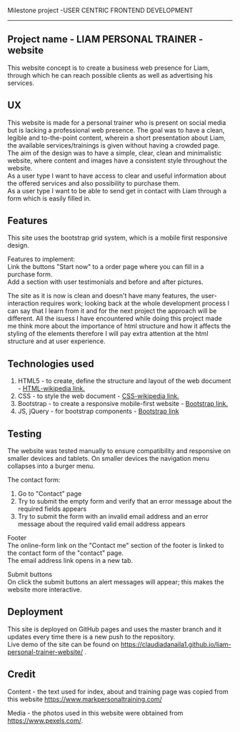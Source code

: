 Milestone project -USER CENTRIC FRONTEND DEVELOPMENT 

---

## Project name - LIAM PERSONAL TRAINER - website


This website concept is to create a business web presence for Liam, through which he can reach possible clients as well as advertising his services.

## UX


This website is made for a personal trainer who is present on social media but is lacking a professional web presence.
The goal was to have a clean, legible and to-the-point content, wherein a short presentation about Liam, the available services/trainings 
is given without having a crowded page.   
The aim of the design was to have a simple, clear, clean and minimalistic website, where content and images have a consistent style throughout the 
website.  
As a user type I want to have access to clear and useful information about the offered services and also possibility to purchase them.    
As a user type I want to be able to send get in contact with Liam through a form which is easily filled in.  

## Features

This site uses the bootstrap grid system, which is a mobile first responsive design.   

Features to implement:  
Link the buttons "Start now" to a order page where you can fill in a purchase form.  
Add a section with user testimonials and before and after pictures. 


The site as it is now is clean and doesn't have many features, the user-interaction requires work; looking back at the whole development process
I can say that I learn from it and for the next project the approach will be different.
All the isuess I have encountered while doing this project made me think more about the importance of html structure and how it affects the styling
of the elements therefore I will pay extra attention at the html structure and at user experience.


## Technologies used

1. HTML5 - to create, define the structure and layout of the web document - [HTML-wikipedia link.](https://en.wikipedia.org/wiki/HTML5)
2. CSS - to style the web document - [CSS-wikipedia link.](https://en.wikipedia.org/wiki/Cascading_Style_Sheets)
3. Bootstrap - to create a  responsive mobile-first website - [Bootstrap link.](https://getbootstrap.com/)
4. JS, jQuery - for bootstrap components - [Bootstrap link](https://getbootstrap.com/docs/4.3/getting-started/introduction/#js)

## Testing

The website was tested manually to ensure compatibility and responsive on smaller devices and tablets. 
On smaller devices the navigation menu collapses into a burger menu.  

The contact form: 
1. Go to "Contact" page
2. Try to submit the empty form and verify that an error message about the required fields appears
3. Try to submit the form with an invalid email address and an error message about the required valid email address appears  

Footer  
The online-form link on the "Contact me" section of the footer is linked to the contact form of the "contact" page.  
The email address link opens in a new tab. 

Submit buttons  
On click the submit buttons an alert messages will appear; this makes the website more interactive. 


## Deployment

This site is deployed on GitHub pages and uses the master branch and it updates every time there is a new push to the repository.  
Live demo of the site can be found on https://claudiadanaila1.github.io/liam-personal-trainer-website/ .


## Credit

Content - the text used for index, about and training page was copied from this website https://www.markpersonaltraining.com/

Media - the photos used in this website were obtained from https://www.pexels.com/. 

